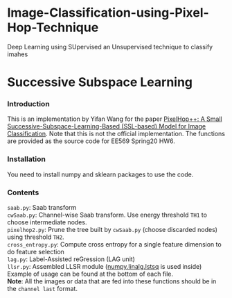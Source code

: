 # Image-Classification-using-Pixel-Hop-Technique
Deep Learning using SUpervised an Unsupervised technique to classify imahes

# Successive Subspace Learning
### Introduction
This is an implementation by Yifan Wang for the paper [PixelHop++: A Small Successive-Subspace-Learning-Based (SSL-based) Model for Image Classification](https://arxiv.org/abs/2002.03141). Note that this is not the official implementation. The functions are provided as the source code for EE569 Spring20 HW6. 
### Installation
You need to install numpy and sklearn packages to use the code.
### Contents
`saab.py`: Saab transform\
`cwSaab.py`: Channel-wise Saab transform. Use energy threshold `TH1` to choose intermediate nodes.\
`pixelhop2.py`: Prune the tree built by `cwSaab.py` (choose discarded nodes) using threshold `TH2`.\
`cross_entropy.py`: Compute cross entropy for a single feature dimension to do feature selection\
`lag.py`: Label-Assisted reGression (LAG unit)\
`llsr.py`: Assembled LLSR module ([numpy.linalg.lstsq](https://docs.scipy.org/doc/numpy/reference/generated/numpy.linalg.lstsq.html) is used inside)\
Example of usage can be found at the bottom of each file. \
**Note**: All the images or data that are fed into these functions should be in the `channel last` format.
